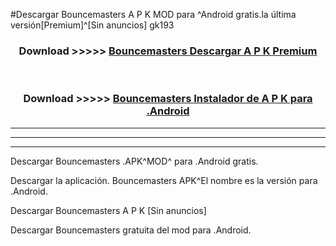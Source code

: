 #Descargar Bouncemasters  A P K MOD para ^Android gratis.la última versión[Premium]^[Sin anuncios] gk193



<div align="center">
<h3>Download >>>>> <a href="https://es-web.web.app/?es= Bouncemasters ">Bouncemasters  Descargar A P K Premium</a></h3><br>

<h3>Download >>>>> <a href="https://es-web.web.app/?es= Bouncemasters ">Bouncemasters  Instalador de A P K para .Android</a></h3>
</div>


----------------------------------------------------------

----------------------------------------------------------

----------------------------------------------------------

Descargar Bouncemasters  .APK^MOD^ para .Android gratis.

Descargar la aplicación. Bouncemasters  APK^El nombre es la versión para .Android.

Descargar Bouncemasters  A P K [Sin anuncios]

Descargar Bouncemasters  gratuita del mod para .Android.